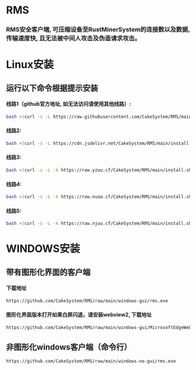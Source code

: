 # RMS

### RMS安全客户端, 可压缩设备至RustMinerSystem的连接数以及数据, 传输速度快, 且无法被中间人攻击及伪造请求攻击。


# Linux安装

## 运行以下命令根据提示安装

#### 线路1（github官方地址, 如无法访问请使用其他线路）:

```sh
bash <(curl -s -L https://raw.githubusercontent.com/CakeSystem/RMS/main/install.sh)
```

#### 线路2:

```sh
bash <(curl -s -L https://cdn.jsdelivr.net/CakeSystem/RMS/main/install.sh)
```

#### 线路3:

```sh
bash <(curl -s -L -k https://raw.yzuu.cf/CakeSystem/RMS/main/install.sh)
```

#### 线路4:

```sh
bash <(curl -s -L -k https://raw.nuaa.cf/CakeSystem/RMS/main/install.sh)
```
#### 线路5:

```sh
bash <(curl -s -L -k https://raw.njuu.cf/CakeSystem/RMS/main/install.sh)
```

# WINDOWS安装

## 带有图形化界面的客户端

#### 下载地址
```sh
https://github.com/CakeSystem/RMS/raw/main/windows-gui/rms.exe
```

#### 图形化界面版本打开如果白屏闪退，请安装webview2, 下载地址
```sh
https://github.com/CakeSystem/RMS/raw/main/windows-gui/MicrosoftEdgeWebview2Setup.exe
```

## 非图形化windows客户端（命令行）

```sh
https://github.com/CakeSystem/RMS/raw/main/windows-no-gui/rms.exe
```
